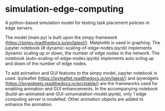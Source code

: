 # simulation-edge-computing
A python-based simulation model for testing task placement policies in edge servers.

The model (main.py) is built upon the simpy framework (https://simpy.readthedocs.io/en/latest/). Matplotlib is used in graphing.
The jupyter notebook (# dynamic-scaling-of-edge-nodes.ipynb) implements dynamic scaling up or down, the number of edge nodes in the network. The notebook (auto-scaling-of-edge-nodes.ipynb) implements auto scling up and down of the number of edge nodes.

To add animation and GUI features to the simpy model, jupyter notebook is used. Ipyleaflet (https://ipyleaflet.readthedocs.io/en/latest/) and ipywidgets (https://ipywidgets.readthedocs.io/en/stable/) are the frameworks used for enabling animation and GUI enhancements. In the accompanying notebook (build-an-animated-and-GUI-simumalation-model.ipynb), only 1 edge computing server is modelled. Other animation objects are added to enhance the animation.
